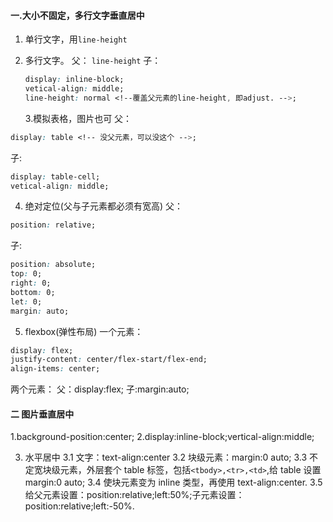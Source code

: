 #### 一.大小不固定，多行文字垂直居中

1. 单行文字，用`line-height`
2. 多行文字。
   父： `line-height`
   子：

   ```css
   display: inline-block;
   vetical-align: middle;
   line-height: normal <!--覆盖父元素的line-height, 即adjust. -->;
   ```

   3.模拟表格，图片也可
   父：

```css
display: table <!-- 没父元素，可以没这个 -->;
```

子:

```css
display: table-cell;
vetical-align: middle;
```

4. 绝对定位(父与子元素都必须有宽高)
   父：

```css
position: relative;
```

子:

```css
position: absolute;
top: 0;
right: 0;
bottom: 0;
let: 0;
margin: auto;
```

5. flexbox(弹性布局)
   一个元素：

```css
display: flex;
justify-content: center/flex-start/flex-end;
align-items: center;
```

两个元素：
父：display:flex;
子:margin:auto;

#### 二 图片垂直居中

1.background-position:center;
2.display:inline-block;vertical-align:middle;

3. 水平居中
   3.1 文字：text-align:center
   3.2 块级元素：margin:0 auto;
   3.3 不定宽块级元素，外层套个 table 标签，包括`<tbody>,<tr>,<td>`,给 table 设置 margin:0 auto;
   3.4 使块元素变为 inline 类型，再使用 text-align:center.
   3.5 给父元素设置：position:relative;left:50%;子元素设置：position:relative;left:-50%.
